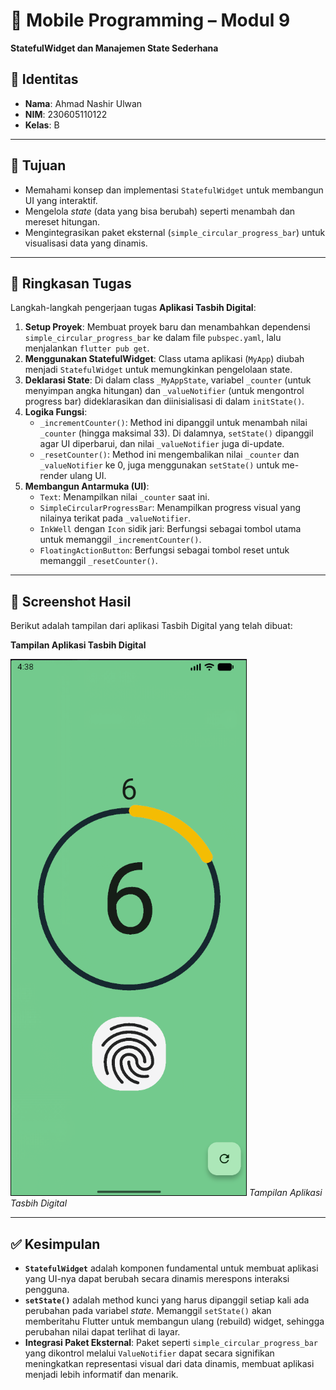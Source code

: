 # 📱 Mobile Programming – Modul 9
**StatefulWidget dan Manajemen State Sederhana**

## 👤 Identitas
- **Nama**: Ahmad Nashir Ulwan
- **NIM**: 230605110122
- **Kelas**: B

---

## 🎯 Tujuan
- Memahami konsep dan implementasi `StatefulWidget` untuk membangun UI yang interaktif.
- Mengelola *state* (data yang bisa berubah) seperti menambah dan mereset hitungan.
- Mengintegrasikan paket eksternal (`simple_circular_progress_bar`) untuk visualisasi data yang dinamis.

---

## 📝 Ringkasan Tugas
Langkah-langkah pengerjaan tugas **Aplikasi Tasbih Digital**:

1.  **Setup Proyek**: Membuat proyek baru dan menambahkan dependensi `simple_circular_progress_bar` ke dalam file `pubspec.yaml`, lalu menjalankan `flutter pub get`.
2.  **Menggunakan StatefulWidget**: Class utama aplikasi (`MyApp`) diubah menjadi `StatefulWidget` untuk memungkinkan pengelolaan state.
3.  **Deklarasi State**: Di dalam class `_MyAppState`, variabel `_counter` (untuk menyimpan angka hitungan) dan `_valueNotifier` (untuk mengontrol progress bar) dideklarasikan dan diinisialisasi di dalam `initState()`.
4.  **Logika Fungsi**:
    -   `_incrementCounter()`: Method ini dipanggil untuk menambah nilai `_counter` (hingga maksimal 33). Di dalamnya, `setState()` dipanggil agar UI diperbarui, dan nilai `_valueNotifier` juga di-update.
    -   `_resetCounter()`: Method ini mengembalikan nilai `_counter` dan `_valueNotifier` ke 0, juga menggunakan `setState()` untuk me-render ulang UI.
5.  **Membangun Antarmuka (UI)**:
    -   `Text`: Menampilkan nilai `_counter` saat ini.
    -   `SimpleCircularProgressBar`: Menampilkan progress visual yang nilainya terikat pada `_valueNotifier`.
    -   `InkWell` dengan `Icon` sidik jari: Berfungsi sebagai tombol utama untuk memanggil `_incrementCounter()`.
    -   `FloatingActionButton`: Berfungsi sebagai tombol reset untuk memanggil `_resetCounter()`.

---

## 📸 Screenshot Hasil
Berikut adalah tampilan dari aplikasi Tasbih Digital yang telah dibuat:

**Tampilan Aplikasi Tasbih Digital**

![Modul 9 Home](./assets/region-20251002-233852.png)
*Tampilan Aplikasi Tasbih Digital*

---

## ✅ Kesimpulan
- **`StatefulWidget`** adalah komponen fundamental untuk membuat aplikasi yang UI-nya dapat berubah secara dinamis merespons interaksi pengguna.
- **`setState()`** adalah method kunci yang harus dipanggil setiap kali ada perubahan pada variabel *state*. Memanggil `setState()` akan memberitahu Flutter untuk membangun ulang (rebuild) widget, sehingga perubahan nilai dapat terlihat di layar.
- **Integrasi Paket Eksternal**: Paket seperti `simple_circular_progress_bar` yang dikontrol melalui `ValueNotifier` dapat secara signifikan meningkatkan representasi visual dari data dinamis, membuat aplikasi menjadi lebih informatif dan menarik.